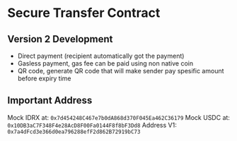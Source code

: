 # Secure Transfer Contract

## Version 2 Development

- Direct payment (recipient automatically got the payment)
- Gasless payment, gas fee can be paid using non native coin
- QR code, generate QR code that will make sender pay spesific amount before expiry time

## Important Address

Mock IDRX at: `0x7d454248C467e7b0dA868d370F045Ea462C36179`
Mock USDC at: `0x10DB3aC7F348F4e28AcD8F00Fa0144F8f8bF3Dd8`
Address V1: `0x7a4dFcd3e366d0ea796288efF2d862B72919bC73`
